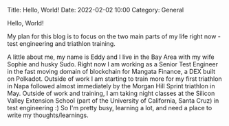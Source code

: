Title: Hello, World!
Date: 2022-02-02 10:00
Category: General

Hello, World!

My plan for this blog is to focus on the two main parts of my life right now - test engineering and triathlon training. 

A little about me, my name is Eddy and I live in the Bay Area with my wife Sophie and husky Sudo. Right now I am working as a Senior Test Engineer in the fast moving domain of blockchain for Mangata Finance, a DEX built on Polkadot. Outside of work I am starting to train more for my first triathlon in Napa followed almost immediately by the Morgan Hill Sprint triathlon in May. Outside of work and training, I am taking night classes at the Silicon Valley Extension School (part of the University of California, Santa Cruz) in test engineering :) So I'm pretty busy, learning a lot, and need a place to write my thoughts/learnings.